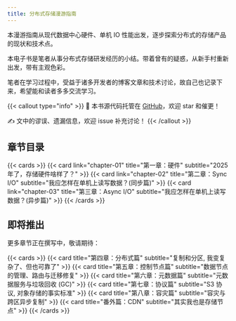 ```yaml
---
title: 分布式存储漫游指南
---
```


本漫游指南从现代数据中心硬件、单机 IO 性能出发，逐步探索分布式的存储产品的现状和技术点。

本电子书是笔者从事分布式存储研发经历的小结。带着曾有的疑惑，从新手村重新出发，带有主观色彩。

笔者在学习过程中，受益于诸多开发者的博客文章和技术讨论，故自己也记录下来，希望能和读者多多交流学习。

{{< callout type="info" >}}
📖 本书源代码托管在 [GitHub](https://github.com/sptuan/dist-storage-memo)，欢迎 star 和催更！

✍️ 文中的谬误、遗漏信息，欢迎 issue 补充讨论！
{{< /callout >}}

## 章节目录

{{< cards >}}
  {{< card link="chapter-01" title="第一章：硬件" subtitle="2025年了，存储硬件啥样了？" >}}
  {{< card link="chapter-02" title="第二章：Sync I/O" subtitle="我应怎样在单机上读写数据？(同步篇)" >}}
  {{< card link="chapter-03" title="第三章：Async I/O" subtitle="我应怎样在单机上读写数据？(异步篇)" >}}
{{< /cards >}}

## 即将推出

更多章节正在撰写中，敬请期待：

{{< cards >}}
  {{< card title="第四章：分布式篇" subtitle="复制和分区, 我变复杂了、但也可靠了" >}}
  {{< card title="第五章：控制节点篇" subtitle="数据节点的管理、路由与迁移修复" >}}
  {{< card title="第六章：元数据篇" subtitle="元数据服务与垃圾回收 (GC)" >}}
  {{< card title="第七章：协议篇" subtitle="S3 协议, 对象存储的事实标准" >}}
  {{< card title="第八章：容灾篇" subtitle="容灾与跨区异步复制" >}}
  {{< card title="番外篇：CDN" subtitle="其实我也是存储节点" >}}
{{< /cards >}}